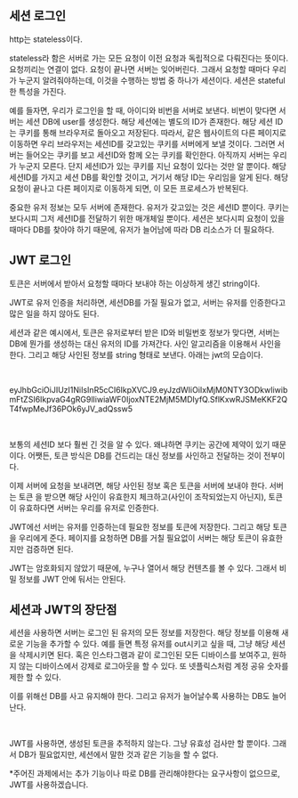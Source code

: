 세션 로그인
-
http는 stateless이다.

stateless라 함은 서버로 가는 모든 요청이 이전 요청과 독립적으로 다뤄진다는 뜻이다. 요청끼리는 연결이 없다. 요청이 끝나면 서버는 잊어버린다. 그래서 요청할 때마다 우리가 누군지 알려줘야하는데, 이것을 수행하는 방법 중 하나가 세션이다. 세션은 stateful한 특성을 가진다.

예를 들자면, 우리가 로그인을 할 때, 아이디와 비번을 서버로 보낸다. 비번이 맞다면 서버는 세션 DB에 user를 생성한다. 해당 세션에는 별도의 ID가 존재한다. 해당 세션 ID는 쿠키를 통해 브라우저로 돌아오고 저장된다. 따라서, 같은 웹사이트의 다른 페이지로 이동하면 우리 브라우저는 세션ID를 갖고있는 쿠키를 서버에게 보낼 것이다. 그러면 서버는 들어오는 쿠키를 보고 세션ID와 함께 오는 쿠키를 확인한다. 아직까지 서버는 우리가 누군지 모른다. 단지 세션ID가 있는 쿠키를 지닌 요청이 있다는 것만 알 뿐이다. 해당 세션ID를 가지고 세션 DB를 확인할 것이고, 거기서 해당 ID는 우리임을 알게 된다. 해당 요청이 끝나고 다른 페이지로 이동하게 되면, 이 모든 프로세스가 반복된다.

중요한 유저 정보는 모두 서버에 존재한다. 유저가 갖고있는 것은 세션ID 뿐이다. 쿠키는 보다시피 그저 세션ID를 전달하기 위한 매개체일 뿐이다. 세션은 보다시피 요청이 있을 때마다 DB를 찾아야 하기 때문에, 유저가 늘어남에 따라 DB 리소스가 더 필요하다.

JWT 로그인
-
토큰은 서버에서 받아서 요청할 때마다 보내야 하는 이상하게 생긴 string이다.

JWT로 유저 인증을 처리하면, 세션DB를 가질 필요가 없고, 서버는 유저를 인증한다고 많은 일을 하지 않아도 된다.

세션과 같은 예시에서, 토큰은 유저로부터 받은 ID와 비밀번호 정보가 맞다면, 서버는 DB에 뭔가를 생성하는 대신 유저의 ID를 가져간다. 사인 알고리즘을 이용해서 사인을 한다. 그리고 해당 사인된 정보를 string 형태로 보낸다. 아래는 jwt의 모습이다.

​

eyJhbGciOiJIUzI1NiIsInR5cCI6IkpXVCJ9.eyJzdWIiOiIxMjM0NTY3ODkwIiwibmFtZSI6IkpvaG4gRG9lIiwiaWF0IjoxNTE2MjM5MDIyfQ.SflKxwRJSMeKKF2QT4fwpMeJf36POk6yJV_adQssw5

​

보통의 세션ID 보다 훨씬 긴 것을 알 수 있다. 왜냐하면 쿠키는 공간에 제약이 있기 때문이다. 어쨋든, 토큰 방식은 DB를 건드리는 대신 정보를 사인하고 전달하는 것이 전부이다.

이제 서버에 요청을 보내려면, 해당 사인된 정보 혹은 토큰을 서버에 보내야 한다. 서버는 토큰 을 받으면 해당 사인이 유효한지 체크하고(사인이 조작되었는지 아닌지), 토큰이 유효하다면 서버는 우리를 유저로 인증한다.

JWT에선 서버는 유저를 인증하는데 필요한 정보를 토큰에 저장한다. 그리고 해당 토큰을 우리에게 준다. 페이지를 요청하면 DB를 거칠 필요없이 서버는 해당 토큰이 유효한지만 검증하면 된다.

JWT는 암호화되지 않았기 때문에, 누구나 열어서 해당 컨텐츠를 볼 수 있다. 그래서 비밀 정보를 JWT 안에 둬서는 안된다.

세션과 JWT의 장단점
-
세션을 사용하면 서버는 로그인 된 유저의 모든 정보를 저장한다. 해당 정보를 이용해 새로운 기능을 추가할 수 있다. 예를 들면 특정 유저를 out시키고 싶을 때, 그냥 해당 세션을 삭제시키면 된다. 혹은 인스타그램과 같이 로그인된 모든 디바이스를 보여주고, 원하지 않는 디바이스에서 강제로 로그아웃을 할 수 있다. 또 넷플릭스처럼 계정 공유 숫자를 제한 할 수 있다.

이를 위해선 DB를 사고 유지해야 한다. 그리고 유저가 늘어날수록 사용하는 DB도 늘어난다.

​

JWT를 사용하면, 생성된 토큰을 추적하지 않는다. 그냥 유효성 검사만 할 뿐이다. 그래서 DB가 필요없지만, 세션에서 말한 것과 같은 기능을 할 수 없다.

*주어진 과제에서는 추가 기능이나 따로 DB를 관리해야한다는 요구사항이 없으므로, JWT를 사용하겠습니다.